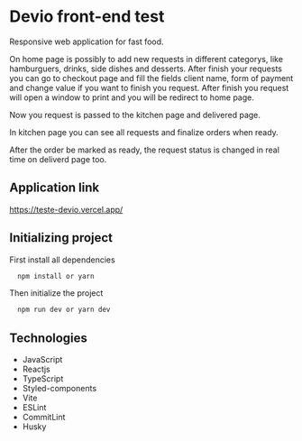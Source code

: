 
# Devio front-end test
Responsive web application for fast food.

On home page is possibly to add new requests in different categorys, like hamburguers, drinks, side dishes and desserts.
After finish your requests you can go to checkout page and fill the fields client name, form of payment and change value if you want to finish you request. 
After finish you request will open a window to print and you will be redirect to home page.

Now you request is passed to the kitchen page and delivered page.

In kitchen page you can see all requests and finalize orders when ready.

After the order be marked as ready, the request status is changed in real time on deliverd page too.


## Application link
https://teste-devio.vercel.app/

## Initializing project
First install all dependencies

```bash
  npm install or yarn
```

Then initialize the project

```bash
  npm run dev or yarn dev
```


## Technologies

- JavaScript
- Reactjs
- TypeScript
- Styled-components
- Vite
- ESLint
- CommitLint
- Husky




